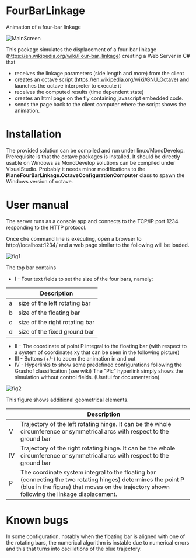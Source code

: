 # FourBarLinkage
Animation of a four-bar linkage

![MainScreen](http://www.hilab.it/FBL)

This package simulates the displacement of a four-bar linkage (https://en.wikipedia.org/wiki/Four-bar_linkage) creating 
a Web Server in C# that 
* receives the linkage parameters (side length and more) from the client
* creates an octave script (https://en.wikipedia.org/wiki/GNU_Octave) and launches the octave interpreter to execute it
* receives the computed results (time dependent state) 
* creates an html page on the fly containing javascript embedded code.
* sends the page back to the client computer where the script shows the animation.

# Installation
The provided solution can be compiled and run under linux/MonoDevelop. Prerequisite is that the octave packages is installed.
It should be directly usable on Windows as MonoDevelop solutions can be compiled under VisualStudio. Probably it needs minor modifications to the **PlaneFourBarLinkage.OctaveConfigurationComputer** class to spawn the Windows version of octave.

# User manual
The server runs as a console app and connects to the TCP/IP port 1234 responding to the HTTP protocol.

Once che command line is executing, open a browser to http://localhost:1234/ and a web page similar to the following will be loaded.

![fig1](https://github.com/fjovine/FourBarLinkage/blob/master/Doc/FBL_01.png)

The top bar contains

* I - Four text fields to set the size of the four bars, namely:

|   | Description                    |
|---|--------------------------------|
| a | size of the left rotating bar  |
| b | size of the floating bar       |
| c | size of the right rotating bar |
| d | size of the fixed ground bar   |

* II - The coordinate of point P integral to the floating bar (with respect to a system of coordinates xy that can be seen in the following picture)
* III - Buttons (+/-) to zoom the animation in and out
* IV - Hyperlinks to show some predefined configurations following the Grashof classification (see wiki) The "Pic"
hyperlink simply shows the simulation without control fields. (Useful for documentation).

![fig2](https://github.com/fjovine/FourBarLinkage/blob/master/Doc/FBL_02.png)

This figure shows additional geometrical elements.

|    | Description
|----|------------
| V  | Trajectory of the left rotating hinge. It can be the whole circumference or symmetrical arcs with respect to the ground bar
| IV | Trajectory of the right rotating hinge. It can be the whole circumference or symmetrical arcs with respect to the ground bar
| P  | The coordinate system integral to the floating bar (connecting the two rotating hinges) determines the point P (blue in the figure) that moves on the trajectory shown following the linkage displacement.

# Known bugs
In some configuration, notably when the floating bar is aligned with one of the rotating bars, the numerical algorithm is instable due to numerical errors and this that turns into oscillations of the blue trajectory.
